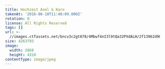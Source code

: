 ```yaml
---
title: Hochzeit Axel & Karo
takenAt: '2016-06-10T11:48:09.000Z'
rotation: 0
license: All Rights Reserved
tags: []
url: >-
  //images.ctfassets.net/bncv3c2gt878/4Mbwf4nI3l9tQa32PXdALH/2f13962d901099633a55f62b648cdd4d/hochzeit-axel--karo_27562695313_o
size: 4263793
image:
  width: 2868
  height: 4310
contentType: image/jpeg
---
```


